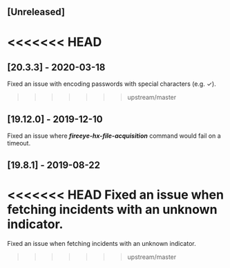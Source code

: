 ## [Unreleased]


<<<<<<< HEAD
=======
## [20.3.3] - 2020-03-18
Fixed an issue with encoding passwords with special characters (e.g. ✓).

>>>>>>> upstream/master
## [19.12.0] - 2019-12-10
Fixed an issue where ***fireeye-hx-file-acquisition*** command would fail on a timeout.

## [19.8.1] - 2019-08-22
<<<<<<< HEAD
Fixed an issue when fetching incidents with an unknown indicator.
=======
Fixed an issue when fetching incidents with an unknown indicator.
>>>>>>> upstream/master
